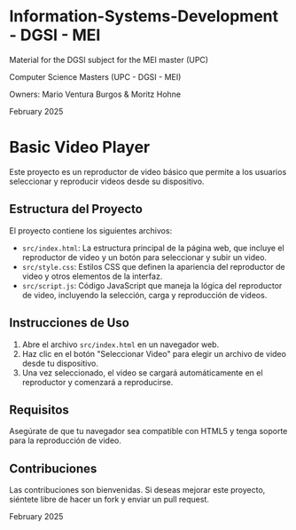# Information-Systems-Development - DGSI - MEI
Material for the DGSI subject for the MEI master (UPC)

Computer Science Masters (UPC - DGSI - MEI)

Owners: Mario Ventura Burgos & Moritz Hohne

February 2025

# Basic Video Player

Este proyecto es un reproductor de video básico que permite a los usuarios seleccionar y reproducir videos desde su dispositivo.

## Estructura del Proyecto

El proyecto contiene los siguientes archivos:

- `src/index.html`: La estructura principal de la página web, que incluye el reproductor de video y un botón para seleccionar y subir un video.
- `src/style.css`: Estilos CSS que definen la apariencia del reproductor de video y otros elementos de la interfaz.
- `src/script.js`: Código JavaScript que maneja la lógica del reproductor de video, incluyendo la selección, carga y reproducción de videos.

## Instrucciones de Uso

1. Abre el archivo `src/index.html` en un navegador web.
2. Haz clic en el botón "Seleccionar Video" para elegir un archivo de video desde tu dispositivo.
3. Una vez seleccionado, el video se cargará automáticamente en el reproductor y comenzará a reproducirse.

## Requisitos

Asegúrate de que tu navegador sea compatible con HTML5 y tenga soporte para la reproducción de video.

## Contribuciones

Las contribuciones son bienvenidas. Si deseas mejorar este proyecto, siéntete libre de hacer un fork y enviar un pull request.

February 2025
